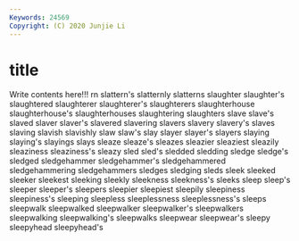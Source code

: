 ```yaml
---
Keywords: 24569
Copyright: (C) 2020 Junjie Li
---
```


# title

Write contents here!!!
rn 
slattern's 
slatternly 
slatterns
slaughter 
slaughter's 
slaughtered 
slaughterer 
slaughterer's 
slaughterers 
slaughterhouse 
slaughterhouse's 
slaughterhouses 
slaughtering
slaughters 
slave 
slave's 
slaved 
slaver 
slaver's 
slavered 
slavering 
slavers 
slavery
slavery's 
slaves 
slaving 
slavish 
slavishly 
slaw 
slaw's 
slay 
slayer 
slayer's
slayers 
slaying 
slaying's 
slayings 
slays 
sleaze 
sleaze's 
sleazes 
sleazier 
sleaziest
sleazily 
sleaziness 
sleaziness's 
sleazy 
sled 
sled's 
sledded 
sledding 
sledge 
sledge's
sledged 
sledgehammer 
sledgehammer's 
sledgehammered 
sledgehammering 
sledgehammers 
sledges 
sledging 
sleds 
sleek
sleeked 
sleeker 
sleekest 
sleeking 
sleekly 
sleekness 
sleekness's 
sleeks 
sleep 
sleep's
sleeper 
sleeper's 
sleepers 
sleepier 
sleepiest 
sleepily 
sleepiness 
sleepiness's 
sleeping 
sleepless
sleeplessness 
sleeplessness's 
sleeps 
sleepwalk 
sleepwalked 
sleepwalker 
sleepwalker's 
sleepwalkers 
sleepwalking 
sleepwalking's
sleepwalks 
sleepwear 
sleepwear's 
sleepy 
sleepyhead 
sleepyhead's 

